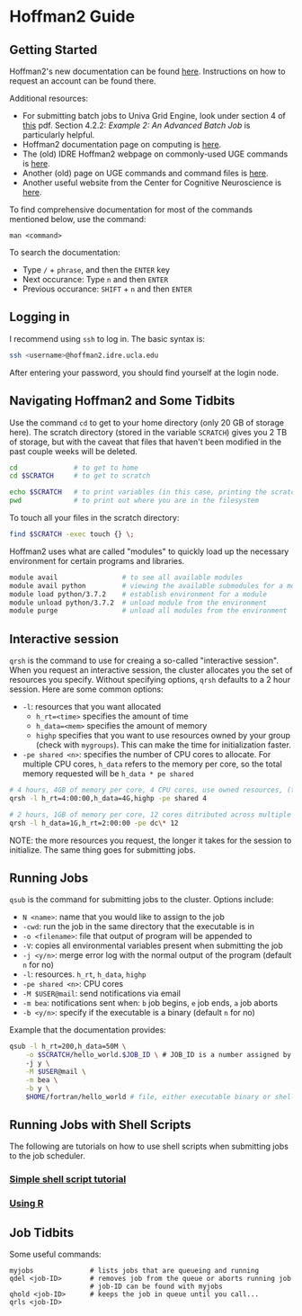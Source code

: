 # Hoffman2 Guide

## Getting Started
Hoffman2's new documentation can be found [here](https://www.hoffman2.idre.ucla.edu/). Instructions on how to request an account can be found there.

Additional resources:
* For submitting batch jobs to Univa Grid Engine, look under section 4 of [this](http://www.univa.com/resources/files/univa_user_guide_univa__grid_engine_854.pdf) pdf. Section 4.2.2: _Example 2: An Advanced Batch Job_ is particularly helpful.
* Hoffman2 documentation page on computing is [here](https://www.hoffman2.idre.ucla.edu/Using-H2/Computing/Computing.html).
* The (old) IDRE Hoffman2 webpage on commonly-used UGE commands is [here](http://web.archive.org/web/20170226162759/https://www.hoffman2.idre.ucla.edu/computing/sge/).
* Another (old) page on UGE commands and command files is [here](http://web.archive.org/web/20170517201108/http://www.hoffman2.idre.ucla.edu/computing/running/#Build_a_UGE_command_file_for_your_job_and_use_UGE_commands_directly).
* Another useful website from the Center for Cognitive Neuroscience is [here](https://www.ccn.ucla.edu/wiki/index.php/Hoffman2).

To find comprehensive documentation for most of the commands mentioned below, use the command:
```
man <command>
```
To search the documentation:
* Type `/` + `phrase`, and then the `ENTER` key
* Next occurance: Type `n` and then `ENTER`
* Previous occurance: `SHIFT` + `n` and then `ENTER`

## Logging in
I recommend using `ssh` to log in. The basic syntax is:
```bash
ssh <username>@hoffman2.idre.ucla.edu
```
After entering your password, you should find yourself at the login node.

## Navigating Hoffman2 and Some Tidbits
Use the command `cd` to get to your home directory (only 20 GB of storage here). The scratch directory (stored in the variable `SCRATCH`) gives you 2 TB of storage, but with the caveat that files that haven't been modified in the past couple weeks will be deleted.
```bash
cd              # to get to home
cd $SCRATCH     # to get to scratch

echo $SCRATCH   # to print variables (in this case, printing the scratch directory path)
pwd             # to print out where you are in the filesystem
```

To touch all your files in the scratch directory:
```bash
find $SCRATCH -exec touch {} \;
```

Hoffman2 uses what are called "modules" to quickly load up the necessary environment for certain programs and libraries.
```bash
module avail                # to see all available modules
module avail python         # viewing the available submodules for a module (most modules have various versions as the submodules)
module load python/3.7.2    # establish environment for a module
module unload python/3.7.2  # unload module from the environment
module purge                # unload all modules from the environment
```

## Interactive session
`qrsh` is the command to use for creaing a so-called "interactive session". When you request an interactive session, the cluster allocates you the set of resources you specify. Without specifying options, `qrsh` defaults to a 2 hour session. Here are some common options:
 * `-l`: resources that you want allocated
    - `h_rt=<time>` specifies the amount of time
    - `h_data=<mem>` specifies the amount of memory
    - `highp` specifies that you want to use resources owned by your group (check with `mygroups`). This can make the time for initialization faster.
 * `-pe shared <n>`: specifies the number of CPU cores to allocate. For multiple CPU cores, `h_data` refers to the memory per core, so the total memory requested will be `h_data * pe shared`
```bash
# 4 hours, 4GB of memory per core, 4 CPU cores, use owned resources, (total of 16GB memory requested)
qrsh -l h_rt=4:00:00,h_data=4G,highp -pe shared 4

# 2 hours, 1GB of memory per core, 12 cores ditributed across multiple compute nodes
qrsh -l h_data=1G,h_rt=2:00:00 -pe dc\* 12
```

NOTE: the more resources you request, the longer it takes for the session to initialize. The same thing goes for submitting jobs.

## Running Jobs
`qsub` is the command for submitting jobs to the cluster. Options include:
* `N <name>`: name that you would like to assign to the job
* `-cwd`: run the job in the same directory that the executable is in
* `-o <filename>`: file that output of program will be appended to
* `-V`: copies all environmental variables present when submitting the job
* `-j <y/n>`: merge error log with the normal output of the program (default `n` for no) 
* `-l`: resources. `h_rt`, `h_data`, `highp`
* `-pe shared <n>`: CPU cores
* `-M $USER@mail`: send notifications via email
* `-m bea`: notifications sent when: `b` job begins, `e` job ends, `a` job aborts
* `-b <y/n>`: specify if the executable is a binary (default `n` for no)

Example that the documentation provides:
```bash
qsub -l h_rt=200,h_data=50M \
    -o $SCRATCH/hello_world.$JOB_ID \ # JOB_ID is a number assigned by the job scheduler
    -j y \
    -M $USER@mail \
    -m bea \
    -b y \
    $HOME/fortran/hello_world # file, either executable binary or shell script
```

## Running Jobs with Shell Scripts
The following are tutorials on how to use shell scripts when submitting jobs to the job scheduler.
### [Simple shell script tutorial](shell.md)
### [Using R](shell_R.md)

## Job Tidbits
Some useful commands:
```shell
myjobs              # lists jobs that are queueing and running
qdel <job-ID>       # removes job from the queue or aborts running job
                    # job-ID can be found with myjobs
qhold <job-ID>      # keeps the job in queue until you call...
qrls <job-ID>
```